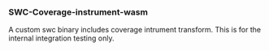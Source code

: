 ### SWC-Coverage-instrument-wasm

A custom swc binary includes coverage intrument transform. This is for the internal integration testing only.
